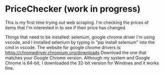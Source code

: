# PriceChecker (work in progress)
This is my first time trying out web scraping. I'm checking the prices of items that I'm interested in to see if their price has changed.

Things that need to be installed: selenium, google chrome driver
I'm using vscode, and I installed selenium by typing in "pip install selenium" into the cmd in vscode.
The website for google chrome drivers is: https://chromedriver.chromium.org/downloads
Download the one that matches your Google Chrome version. Although my system and Google Chrome is 64-bit, I downloaded the 32-bit version for Windows and it works fine.
